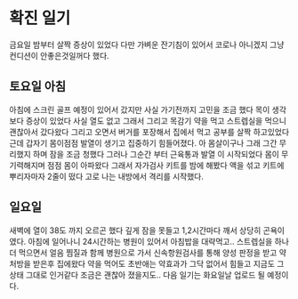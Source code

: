 # 확진 일기

금요일 밤부터 살짝 증상이 있었다 다만 가벼운 잔기침이 있어서 코로나 아니겠지 그냥 컨디션이 안좋은것일꺼다 했다.
## 토요일 아침
아침에 스크린 골프 예정이 있어서 갔지만 사실 가기전까지 고민을 조금 했다 목이 생각보다 증상이 있었다 사실 열도 없고 그래서 그리고 목감기 약을 먹고 스트렙실을 먹으니 괜찮아서 갔다왔다 그리고 오면서 버거를 포장해서 집에서 먹고 공부를 살짝 하고있었다 근데 갑자기 몸이점점 발열이 생기고 집중하기 힘들어졌다. 아 몸살이구나 그래 그간 무리했지 하며 잠을 조금 청했다 그러나 그순간 부터 근육통과 발열 이 시작되었다 몸이 무기력해지며 점점 몸이 아파왔다 그래서 자가검사 키트를 밤에 해봤다 액을 섞고 키트에 뿌리자마자 2줄이 떴다 고로 나는 내방에서 격리를 시작했다.

## 일요일
새벽에 열이 38도 까지 오르곤 했다 깊게 잠을 못들고 1,2시간마다 깨서 상당히 곤욕이였다. 아침에 일어나니 24시간하는 병원이 있어서 아침밥을 대략먹고.. 스트렙실을 하나더 먹으면서 얼음 찜질과 함께 병원으로 가서 신속항원검사를 통해 양성 판정을 받고 약처방을 받은후 집에왔다 약을 먹어도 초반애는 약효과가 그닥 없어서 힘들고 지금도 그상태 그대로 인거같다 조금은 괜찮아 졌을지도.. 다음 일기는
화요일날 업로드 될 예정이다.
